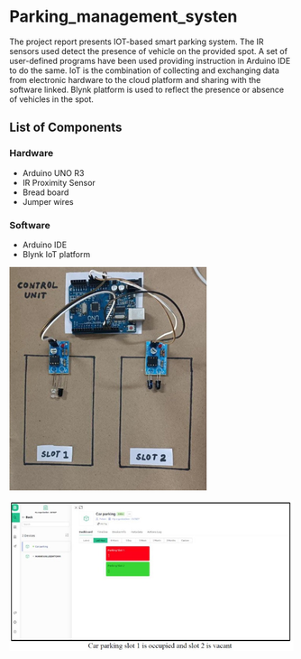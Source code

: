 # Parking_management_systen


The project report presents IOT-based smart parking system. The IR sensors used detect the presence of vehicle on the provided spot. A set of user-defined programs have been used providing instruction in Arduino IDE to do the same. IoT is the combination of collecting and exchanging data from electronic hardware to the cloud platform and sharing with the software linked. Blynk platform is used to reflect the presence or absence of vehicles in the spot.

## List of Components
### Hardware
<ul>
<li>Arduino UNO R3</li>
<li>IR Proximity Sensor</li>
<li>Bread board</li>
<li>Jumper wires</li>
</ul>

### Software
<ul>
<li>Arduino IDE</li>
<li>Blynk IoT platform</li>
</ul>

<p align="left">
  <img src="https://github.com/ChandnaM/picture/blob/main/hardware.jpeg" width="350" alt="accessibility text">
</p>

<p align="left">
  <img src="https://github.com/ChandnaM/picture/blob/main/interface.jpeg" width="550" alt="accessibility text">
</p>
